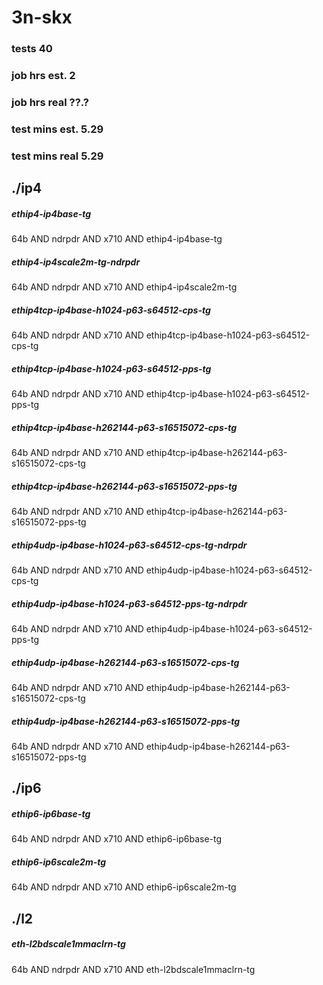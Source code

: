 # 3n-skx
### tests 40
### job hrs est. 2
### job hrs real ??.?
### test mins est. 5.29
### test mins real 5.29
## ./ip4
##### ethip4-ip4base-tg
64b AND ndrpdr AND x710 AND ethip4-ip4base-tg
##### ethip4-ip4scale2m-tg-ndrpdr
64b AND ndrpdr AND x710 AND ethip4-ip4scale2m-tg
##### ethip4tcp-ip4base-h1024-p63-s64512-cps-tg
64b AND ndrpdr AND x710 AND ethip4tcp-ip4base-h1024-p63-s64512-cps-tg
##### ethip4tcp-ip4base-h1024-p63-s64512-pps-tg
64b AND ndrpdr AND x710 AND ethip4tcp-ip4base-h1024-p63-s64512-pps-tg
##### ethip4tcp-ip4base-h262144-p63-s16515072-cps-tg
64b AND ndrpdr AND x710 AND ethip4tcp-ip4base-h262144-p63-s16515072-cps-tg
##### ethip4tcp-ip4base-h262144-p63-s16515072-pps-tg
64b AND ndrpdr AND x710 AND ethip4tcp-ip4base-h262144-p63-s16515072-pps-tg
##### ethip4udp-ip4base-h1024-p63-s64512-cps-tg-ndrpdr
64b AND ndrpdr AND x710 AND ethip4udp-ip4base-h1024-p63-s64512-cps-tg
##### ethip4udp-ip4base-h1024-p63-s64512-pps-tg-ndrpdr
64b AND ndrpdr AND x710 AND ethip4udp-ip4base-h1024-p63-s64512-pps-tg
##### ethip4udp-ip4base-h262144-p63-s16515072-cps-tg
64b AND ndrpdr AND x710 AND ethip4udp-ip4base-h262144-p63-s16515072-cps-tg
##### ethip4udp-ip4base-h262144-p63-s16515072-pps-tg
64b AND ndrpdr AND x710 AND ethip4udp-ip4base-h262144-p63-s16515072-pps-tg
## ./ip6
##### ethip6-ip6base-tg
64b AND ndrpdr AND x710 AND ethip6-ip6base-tg
##### ethip6-ip6scale2m-tg
64b AND ndrpdr AND x710 AND ethip6-ip6scale2m-tg
## ./l2
##### eth-l2bdscale1mmaclrn-tg
64b AND ndrpdr AND x710 AND eth-l2bdscale1mmaclrn-tg